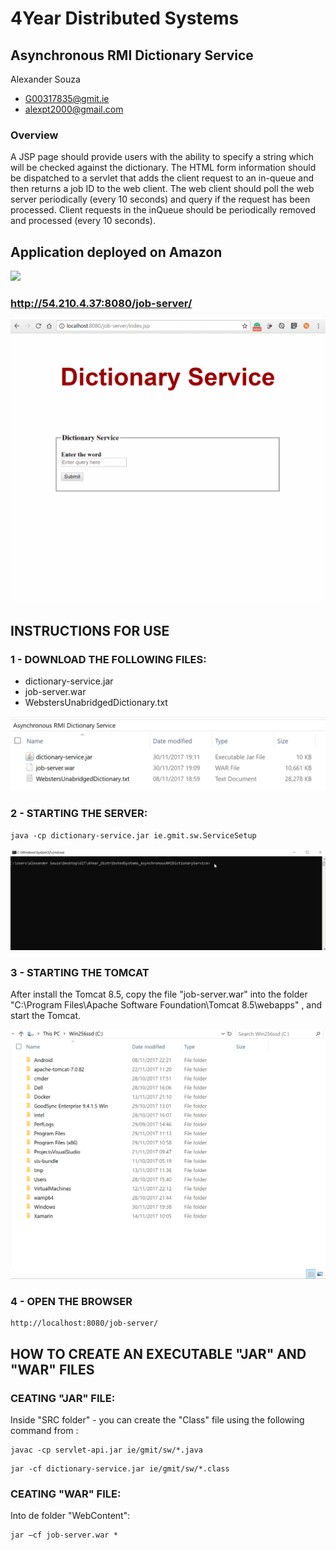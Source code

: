# 4Year Distributed Systems  
## Asynchronous RMI Dictionary Service
Alexander Souza 
- G00317835@gmit.ie
- alexpt2000@gmail.com

### Overview
A JSP page should provide users with the ability to specify a string which will be checked against the dictionary. The HTML form information should be dispatched to a servlet that adds the client request to an in-queue and then returns a job ID to the web client. The web client should poll the web server periodically (every 10 seconds) and query if the request has been processed. Client requests in the inQueue should be periodically removed and processed (every 10 seconds).

## Application deployed on Amazon
![](https://a0.awsstatic.com/main/images/logos/aws_logo_179x109.gif)
### http://54.210.4.37:8080/job-server/

![Screencast](Screencast/client.gif)

## INSTRUCTIONS FOR USE

### 1 - DOWNLOAD THE FOLLOWING FILES:
 - dictionary-service.jar
 - job-server.war
 - WebstersUnabridgedDictionary.txt

![Screencast](Screencast/files.png)

### 2 - STARTING THE SERVER:
```
java -cp dictionary-service.jar ie.gmit.sw.ServiceSetup
```
![Screencast](Screencast/startServer.gif)


### 3 - STARTING THE TOMCAT 

After install the Tomcat 8.5, copy the file "job-server.war" into the folder 
"C:\Program Files\Apache Software Foundation\Tomcat 8.5\webapps" , and start the Tomcat.

![Screencast](Screencast/tomcat.gif)


### 4 - OPEN THE BROWSER
```
http://localhost:8080/job-server/
```


## HOW TO CREATE AN EXECUTABLE "JAR" AND "WAR" FILES 

### CEATING "JAR" FILE:
Inside "SRC folder" - you can create the "Class" file using the following command from :
```
javac -cp servlet-api.jar ie/gmit/sw/*.java
```
```
jar -cf dictionary-service.jar ie/gmit/sw/*.class
```
### CEATING "WAR" FILE:

Into de folder "WebContent":
```
jar –cf job-server.war *
```






